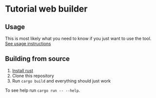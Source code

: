 # Tutorial web builder

## Usage

This is most likely what you need to know if you just want to use the tool.
[See usage instructions](../USAGE.md)

## Building from source

1. [Install rust](https://rustup.rs/)
2. Clone this repository
3. Run `cargo build` and everything should just work

To see help run `cargo run -- --help`.
